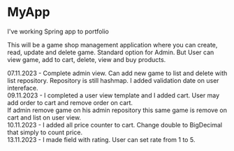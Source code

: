 # MyApp
I've working Spring app to portfolio  

This will be a game shop management application where you can create, read, update and delete game. Standard option for Admin. But User can view game, add to cart, delete, view and buy products.  

07.11.2023 - Complete admin view. Can add new game to list and delete with list repository. Repository is still hashmap. I added validation date on user intereface.  
09.11.2023 - I completed a user view template and I added cart. User may add order to cart and remove order on cart.  
If admin remove game on his admin repository this same game is remove on cart and list on user view.   
10.11.2023 - I added all price counter to cart. Change double to BigDecimal that simply to count price.  
13.11.2023 - I made field with rating. User can set rate from 1 to 5. 

